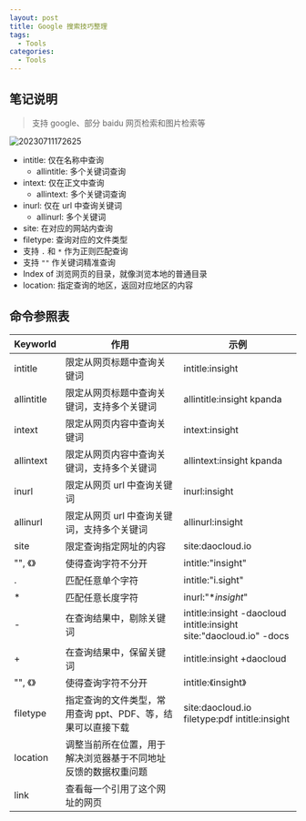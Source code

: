 ```yaml
---
layout: post
title: Google 搜索技巧整理
tags:
  - Tools
categories:
  - Tools
---
```


## 笔记说明

> 支持 google、部分 baidu 网页检索和图片检索等

![20230711172625](https://img.samzong.me/202307111726902.png)

- intitle: 仅在名称中查询
    - allintitle: 多个关键词查询
- intext: 仅在正文中查询
    - allintext: 多个关键词查询
- inurl: 仅在 url 中查询关键词
    - allinurl: 多个关键词
- site: 在对应的网站内查询
- filetype: 查询对应的文件类型
- 支持 `.` 和 `*` 作为正则匹配查询
- 支持 `""` 作关键词精准查询
- Index of 浏览网页的目录，就像浏览本地的普通目录
- location: 指定查询的地区，返回对应地区的内容

## 命令参照表

| Keyworld   | 作用                                                           | 示例                                                                     |
| ---------- | -------------------------------------------------------------- | ------------------------------------------------------------------------ |
| intitle    | 限定从网页标题中查询关键词                                     | intitle:insight                                                          |
| allintitle | 限定从网页标题中查询关键词，支持多个关键词                     | allintitle:insight kpanda                                                |
| intext     | 限定从网页内容中查询关键词                                     | intext:insight                                                           |
| allintext  | 限定从网页内容中查询关键词，支持多个关键词                     | allintext:insight kpanda                                                 |
| inurl      | 限定从网页 url 中查询关键词                                    | inurl:insight                                                            |
| allinurl   | 限定从网页 url 中查询关键词，支持多个关键词                    | allinurl:insight                                                         |
| site       | 限定查询指定网址的内容                                         | site:daocloud.io                                                         |
| "", 《》   | 使得查询字符不分开                                             | intitle:"insight"                                                        |
| .          | 匹配任意单个字符                                               | intitle:"i.sight"                                                        |
| *          | 匹配任意长度字符                                               | inurl:"**insight*"                                                       |
| -          | 在查询结果中，剔除关键词                                       | intitle:insight -daocloud<br />intitle:insight  site:"daocloud.io" -docs |
| +          | 在查询结果中，保留关键词                                       | intitle:insight +daocloud                                                |
| "", 《》   | 使得查询字符不分开                                             | intitle:《insight》                                                      |
| filetype   | 指定查询的文件类型，常用查询 ppt、PDF、等，结果可以直接下载    | site:daocloud.io filetype:pdf intitle:insight                            |
| location   | 调整当前所在位置，用于解决浏览器基于不同地址反馈的数据权重问题 |                                                                          |
| link       | 查看每一个引用了这个网址的网页                                 |                                                                          |
